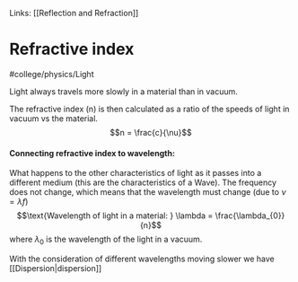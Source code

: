 Links: [[Reflection and Refraction]]
# Refractive index
#college/physics/Light  

Light always travels more slowly in a material than in vacuum.

The refractive index (n) is then calculated as a ratio of the speeds of light in vacuum vs the material. $$n = \frac{c}{\nu}$$
#### Connecting refractive index to wavelength:
What happens to the other characteristics of light as it passes into a different medium (this are the characteristics of a Wave). The frequency does not change, which means that the wavelength must change (due to $\nu=\lambda f$)$$\text{Wavelength of light in a material: } \lambda = \frac{\lambda_{0}}{n}$$
where $\lambda_{0}$ is the wavelength of the light in a vacuum.

With the consideration of different wavelengths moving slower we have [[Dispersion|dispersion]]
